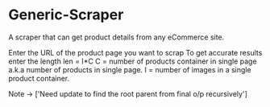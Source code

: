 # Generic-Scraper
A scraper that can get product details from any eCommerce site.

Enter the URL of the product page you want to scrap
To get accurate results enter the length len = I*C
C = number of products container in single page a.k.a number of products in single page.
I = number of images in a single product container.

Note -> ['Need update to find the root parent from final o/p recursively']
